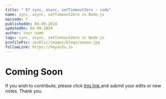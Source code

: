 ```yaml
---
title: " E7 sync, async, setTimeoutZero - code"
name: sync, async, setTimeoutZero in Node.js
episode: 7
publishedOn: 04-09-2024
updatedOn: 04-09-2024
author: Your name
tags: sync, async, setTimeoutZero in Node.js
profilePic: /public/images/blogs/aaaaa.jpg
followLink: https://heyashu.in
---
```

# Coming Soon
If you wish to contribute, please click [this link ](https://heyashu.in/admin) and submit your edits or new notes. Thank you.
